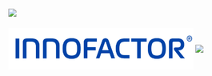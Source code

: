 [![](https://img.shields.io/badge/LinkedIn-fridtjofaugust-blue)](https://www.linkedin.com/in/fridtjofaugustbarfod/)
-------------------------------------------------------------------------------------------------------

<!-- 
<div align="center"> -->

<img align="center" width="370" src="https://github.com/fridtjofaugust/fridtjofaugust/blob/main/Pictures/innofactor_logo_with%20R_RGB_transparent_small.png" alt="Awesome"/>

<a href="https://github.com/fridtjofaugust/github-readme-stats">
<img align="center" width="370" src="https://github-readme-stats.vercel.app/api?username=fridtjofaugust&show_icons=true&theme=github_dark&hide=issues,prs" />
</a>
 




  




